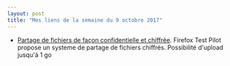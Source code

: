 ```yaml
---
layout: post
title: "Mes liens de la semaine du 9 octobre 2017"
---
```


* [Partage de fichiers de façon confidentielle et chiffrée](https://send.firefox.com). Firefox Test Pilot propose un systeme de partage de fichiers chiffrés. Possibilité d'upload jusqu'à 1 go 

